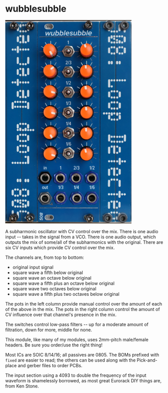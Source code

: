 # wubblesubble

<img src="wubsub.jpg" width=400>

A subharmonic oscillator with CV control over the mix. There is one audio input -- takes in the signal from a VCO. There is one audio output, which outputs the mix of some/all of the subharmonics with the original. There are six CV inputs which provide CV control over the mix. 

The channels are, from top to bottom:
 - original input signal
 - square wave a fifth below original
 - square wave an octave below original
 - square wave a fifth plus an octave below original
 - square wave two octaves below original
 - square wave a fifth plus two octaves below original

The pots in the left column provide manual control over the amount of each of the above in the mix. The pots in the right column control the amount of CV influence over that channel's presence in the mix. 

The switches control low-pass filters -- up for a moderate amount of filtration, down for more, middle for none.

This module, like many of my modules, uses 2mm-pitch male/female headers. Be sure you order/use the right thing!

Most ICs are SOIC 8/14/16; all passives are 0805. The BOMs prefixed with `fixed` are easier to read; the others can be used along with the Pick-and-place and gerber files to order PCBs.

The input section using a 4093 to double the frequency of the input waveform is shamelessly borrowed, as most great Eurorack DIY things are, from Ken Stone. 
